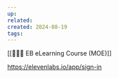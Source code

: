 ```yaml
---
up: 
related: 
created: 2024-08-19
tags:
---
```

[[👨🏻‍🏫 EB eLearning Course (MOE)]]


https://elevenlabs.io/app/sign-in
